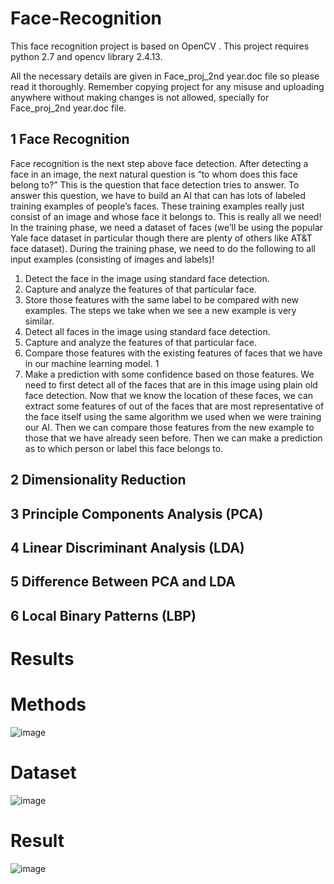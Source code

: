 # Face-Recognition

This face recognition project is based on OpenCV .
This project requires python 2.7 and opencv library 2.4.13.

All the necessary details are given in Face_proj_2nd year.doc file so please read it thoroughly.
Remember copying project for any misuse and uploading anywhere without making changes is not allowed, 
specially for Face_proj_2nd year.doc file.

## 1 Face Recognition
Face recognition is the next step above face detection. After detecting a face
in an image, the next natural question is “to whom does this face belong
to?” This is the question that face detection tries to answer. To answer
this question, we have to build an AI that can has lots of labeled training
examples of people’s faces. These training examples really just consist of
an image and whose face it belongs to. This is really all we need! In the
training phase, we need a dataset of faces (we’ll be using the popular Yale
face dataset in particular though there are plenty of others like AT&T face
dataset). During the training phase, we need to do the following to all input
examples (consisting of images and labels)!
1. Detect the face in the image using standard face detection.
2. Capture and analyze the features of that particular face.
3. Store those features with the same label to be compared with new
examples.
The steps we take when we see a new example is very similar.
1. Detect all faces in the image using standard face detection.
2. Capture and analyze the features of that particular face.
3. Compare those features with the existing features of faces that we have
in our machine learning model.
1
4. Make a prediction with some confidence based on those features.
We need to first detect all of the faces that are in this image using plain
old face detection. Now that we know the location of these faces, we can
extract some features of out of the faces that are most representative of the
face itself using the same algorithm we used when we were training our AI.
Then we can compare those features from the new example to those that we
have already seen before. Then we can make a prediction as to which person
or label this face belongs to.

## 2 Dimensionality Reduction
## 3 Principle Components Analysis (PCA)
## 4 Linear Discriminant Analysis (LDA)
## 5 Difference Between PCA and LDA
## 6 Local Binary Patterns (LBP)

# Results

# Methods
![image](https://user-images.githubusercontent.com/29300053/51423168-a3ba5500-1be1-11e9-9c10-bf4904411888.png)


# Dataset
![image](https://user-images.githubusercontent.com/29300053/51423119-a10b3000-1be0-11e9-98fa-3991a416d5c0.png)


# Result
![image](https://user-images.githubusercontent.com/29300053/51423112-7f11ad80-1be0-11e9-975d-95d7d3f31dbb.png)


